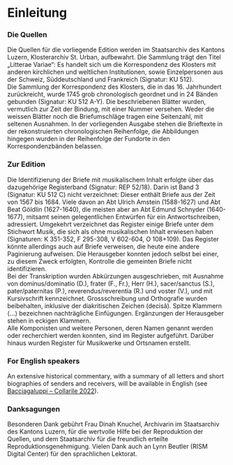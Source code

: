 # Einleitung    
### Die Quellen  
Die Quellen für die vorliegende Edition werden im Staatsarchiv des Kantons Luzern, Klosterarchiv St. Urban, aufbewahrt. Die Sammlung trägt den Titel „Litterae Variae“: Es handelt sich um die Korrespondenz des Klosters mit anderen kirchlichen und weltlichen Institutionen, sowie Einzelpersonen aus der Schweiz, Süddeutschland und Frankreich (Signatur: KU 512).  
Die Sammlung der Korrespondenz des Klosters, die in das 16. Jahrhundert zurückreicht, wurde 1745 grob chronologisch geordnet und in 24 Bänden gebunden (Signatur: KU 512 A-Y). Die beschriebenen Blätter wurden, vermutlich zur Zeit der Bindung, mit einer Nummer versehen. Weder die weissen Blätter noch die Briefumschläge tragen eine Seitenzahl, mit seltenen Ausnahmen. In der vorliegenden Ausgabe stehen die Brieftexte in der rekonstruierten chronologischen Reihenfolge, die Abbildungen hingegen wurden in der Reihenfolge der Fundorte in den Korrespondenzbänden belassen.  
### Zur Edition  
Die Identifizierung der Briefe mit musikalischem Inhalt erfolgte über das dazugehörige Registerband (Signatur: REP 52/18). Darin ist Band 3 (Signatur: KU 512 C) nicht verzeichnet: Dieser enthält Briefe aus der Zeit von 1567 bis 1684. Viele davon an Abt Ulrich Amstein (1588-1627) und Abt Beat Göldlin (1627-1640), die meisten aber an Abt Edmund Schnyder (1640-1677), mitsamt seinen gelegentlichen Entwürfen für ein Antwortschreiben, adressiert. Umgekehrt verzeichnet das Register einige Briefe unter dem Stichwort Musik, die sich als ohne musikalischen Inhalt erwiesen haben (Signaturen: K 351-352, F 295-308, V 602-604, O 108+109). Das Register könnte allerdings auch auf Briefe verweisen, die heute eine andere Paginierung aufweisen. Die Herausgeber konnten jedoch selbst bei einer, zu diesem Zweck erfolgten, Kontrolle die gemeinten Briefe nicht identifizieren.  
Bei der Transkription wurden Abkürzungen ausgeschrieben, mit Ausnahme von dominus/dominatio (D.), frater (F., Fr.), Herr (H.), sacer/sanctus (S.), pater/paternitas (P.), reverendus/reverentia (R.) und voster (V.), und mit Kursivschrift kennzeichnet. Grossschreibung und Orthografie wurden beibehalten, inklusive der diakritischen Zeichen (decisâ). Spitze Klammern ⟨…⟩ bezeichnen nachträgliche Einfügungen. Ergänzungen der Herausgeber stehen in eckigen Klammern.<br/>
Alle Komponisten und weitere Personen, deren Namen genannt werden oder recherchiert werden konnten, sind im Register aufgeführt. Darüber hinaus wurden Register für Musikwerke und Ortsnamen erstellt. <br/>
### For English speakers  
An extensive historical commentary, with a summary of all letters and short biographies of senders and receivers, will be available in English (see [Bacciagaluppi – Collarile 2022](/page/bibliography)).  
### Danksagungen  
Besonderen Dank gebührt Frau Dinah Knuchel, Archivarin im Staatsarchiv des Kantons Luzern, für die wertvolle Hilfe bei der Reproduktion der Quellen, und dem Staatsarchiv für die freundlich erteilte Reproduktionsgenehmigung. Vielen Dank auch an Lynn Beutler (RISM Digital Center) für den sprachlichen Lektorat.<br/>
<br/>

